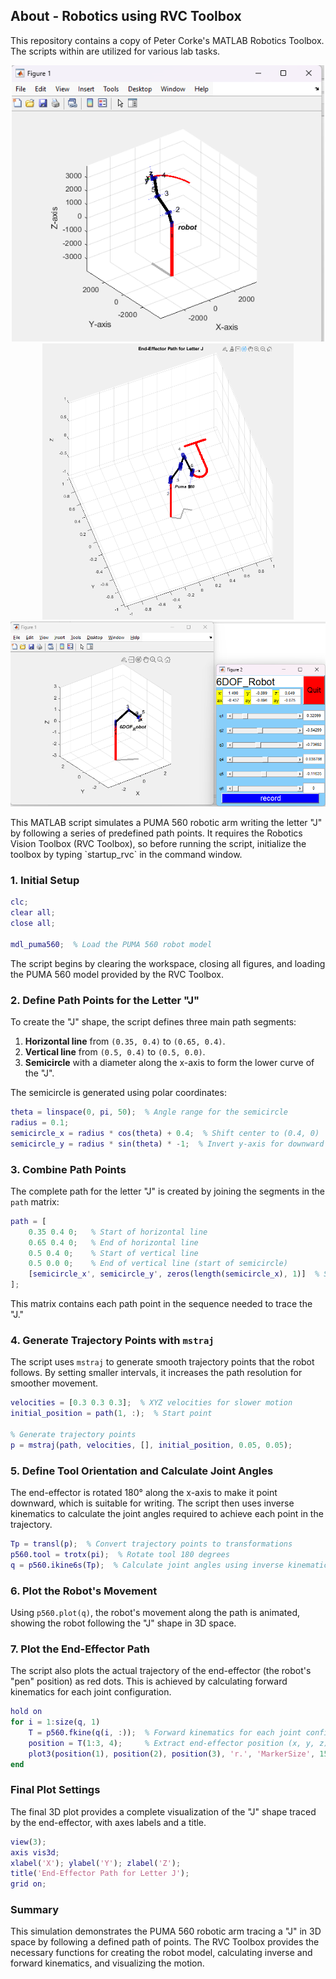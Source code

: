 ## About - Robotics using RVC Toolbox

This repository contains a copy of Peter Corke's MATLAB Robotics Toolbox. The scripts within are utilized for various lab tasks.

<p align="center">
    <img src="./Task%205b.png" alt="Task 5b" width="500">
    <img src="./Task%205c.png" alt="Task 5c" width="401.5">
    <img src="./Task%205a.png" alt="Task 5a" width="600">
</p>
This MATLAB script simulates a PUMA 560 robotic arm writing the letter "J" by following a series of predefined path points. It requires the Robotics Vision Toolbox (RVC Toolbox), so before running the script, initialize the toolbox by typing `startup_rvc` in the command window.

### 1. Initial Setup
```matlab
clc;
clear all;
close all;

mdl_puma560;  % Load the PUMA 560 robot model
```
The script begins by clearing the workspace, closing all figures, and loading the PUMA 560 model provided by the RVC Toolbox.

### 2. Define Path Points for the Letter "J"
To create the "J" shape, the script defines three main path segments:
1. **Horizontal line** from `(0.35, 0.4)` to `(0.65, 0.4)`.
2. **Vertical line** from `(0.5, 0.4)` to `(0.5, 0.0)`.
3. **Semicircle** with a diameter along the x-axis to form the lower curve of the "J".

The semicircle is generated using polar coordinates:
```matlab
theta = linspace(0, pi, 50);  % Angle range for the semicircle
radius = 0.1;
semicircle_x = radius * cos(theta) + 0.4;  % Shift center to (0.4, 0)
semicircle_y = radius * sin(theta) * -1;  % Invert y-axis for downward curve
```

### 3. Combine Path Points
The complete path for the letter "J" is created by joining the segments in the `path` matrix:
```matlab
path = [ 
    0.35 0.4 0;   % Start of horizontal line
    0.65 0.4 0;   % End of horizontal line
    0.5 0.4 0;    % Start of vertical line
    0.5 0.0 0;    % End of vertical line (start of semicircle)
    [semicircle_x', semicircle_y', zeros(length(semicircle_x), 1)]  % Semicircle points
];
```
This matrix contains each path point in the sequence needed to trace the "J."

### 4. Generate Trajectory Points with `mstraj`
The script uses `mstraj` to generate smooth trajectory points that the robot follows. By setting smaller intervals, it increases the path resolution for smoother movement.

```matlab
velocities = [0.3 0.3 0.3];  % XYZ velocities for slower motion
initial_position = path(1, :);  % Start point

% Generate trajectory points
p = mstraj(path, velocities, [], initial_position, 0.05, 0.05);
```

### 5. Define Tool Orientation and Calculate Joint Angles
The end-effector is rotated 180° along the x-axis to make it point downward, which is suitable for writing. The script then uses inverse kinematics to calculate the joint angles required to achieve each point in the trajectory.

```matlab
Tp = transl(p);  % Convert trajectory points to transformations
p560.tool = trotx(pi);  % Rotate tool 180 degrees
q = p560.ikine6s(Tp);  % Calculate joint angles using inverse kinematics
```

### 6. Plot the Robot's Movement
Using `p560.plot(q)`, the robot's movement along the path is animated, showing the robot following the "J" shape in 3D space.

### 7. Plot the End-Effector Path
The script also plots the actual trajectory of the end-effector (the robot's "pen" position) as red dots. This is achieved by calculating forward kinematics for each joint configuration.

```matlab
hold on
for i = 1:size(q, 1)
    T = p560.fkine(q(i, :));  % Forward kinematics for each joint configuration
    position = T(1:3, 4);     % Extract end-effector position (x, y, z)
    plot3(position(1), position(2), position(3), 'r.', 'MarkerSize', 15);
end
```

### Final Plot Settings
The final 3D plot provides a complete visualization of the "J" shape traced by the end-effector, with axes labels and a title.

```matlab
view(3);
axis vis3d;
xlabel('X'); ylabel('Y'); zlabel('Z');
title('End-Effector Path for Letter J');
grid on;
```

### Summary
This simulation demonstrates the PUMA 560 robotic arm tracing a "J" in 3D space by following a defined path of points. The RVC Toolbox provides the necessary functions for creating the robot model, calculating inverse and forward kinematics, and visualizing the motion.
